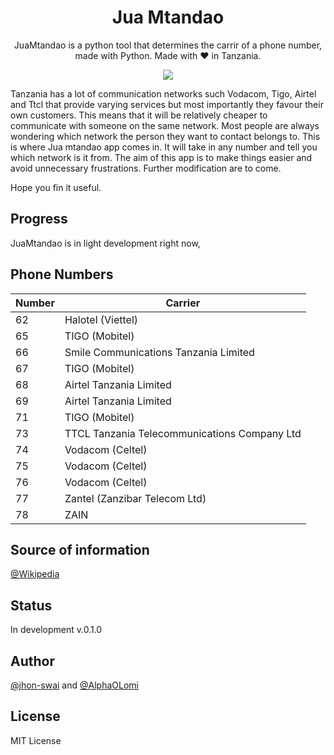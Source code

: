 <h1 align="center">Jua Mtandao</h1>
<p align="center">JuaMtandao is a python tool that determines the carrir of a phone number, made with  Python. Made with ❤️ in Tanzania.</p>

<p align="center">
  <a href="#"><img src="https://img.shields.io/badge/Maintained%3F-yes-green.svg"></a>
</p>

Tanzania has a lot of communication networks such Vodacom, Tigo, Airtel and Ttcl  that provide varying services but most importantly they favour their own customers. This means that it will be relatively cheaper to communicate with someone on the same network.
Most people are always wondering which network the person they want to contact belongs to. 
This is where Jua mtandao app comes in. It will take in any number and tell you which network is it from.
The aim of this app is to make things easier and avoid unnecessary frustrations. Further modification are to come.

Hope you fin it useful.

## Progress

JuaMtandao is in light development right now,

## Phone Numbers

| Number | Carrier |
| -------| ------- |
| 62	| Halotel (Viettel) |
| 65	| TIGO (Mobitel) |
| 66	| Smile Communications Tanzania Limited |
| 67	| TIGO (Mobitel) |
| 68	| Airtel Tanzania Limited |
| 69	| Airtel Tanzania Limited |
| 71	| TIGO (Mobitel) |
| 73	| TTCL Tanzania Telecommunications Company Ltd |
| 74	| Vodacom (Celtel) |
| 75	| Vodacom (Celtel) |
| 76	| Vodacom (Celtel) |
| 77	| Zantel (Zanzibar Telecom Ltd) |
| 78	| ZAIN |

## Source of information
[@Wikipedia](https://sw.wikipedia.org/wiki/Namba_za_simu_Tanzania)


## Status

In development v.0.1.0


## Author
[@jhon-swai](https://github.com/jhon-swai)
and [@AlphaOLomi](https://alphaolomi.com)


## License
MIT License
